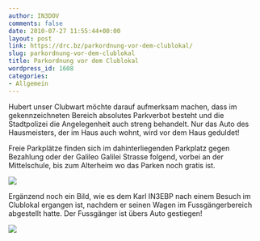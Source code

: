 ```yaml
---
author: IN3DOV
comments: false
date: 2010-07-27 11:55:44+00:00
layout: post
link: https://drc.bz/parkordnung-vor-dem-clublokal/
slug: parkordnung-vor-dem-clublokal
title: Parkordnung vor dem Clublokal
wordpress_id: 1608
categories:
- Allgemein
---
```


Hubert unser Clubwart möchte darauf aufmerksam machen, dass im gekennzeichneten Bereich absolutes Parkverbot besteht und die Stadtpolizei die Angelegenheit auch streng behandelt. Nur das Auto des Hausmeisters, der im Haus auch wohnt, wird vor dem Haus geduldet!

Freie Parkplätze finden sich im dahinterliegenden Parkplatz gegen Bezahlung oder der Galileo Galilei Strasse folgend, vorbei an der Mittelschule, bis zum Alterheim wo das Parken noch gratis ist.


[![](https://drc.bz/wp-content/uploads/2010/07/parkverbot.bmp)](https://drc.bz/wp-content/uploads/2010/07/parkverbot.bmp)


Ergänzend noch ein Bild, wie es dem Karl IN3EBP nach einem Besuch im Clublokal ergangen ist, nachdem er seinen Wagen im Fussgängerbereich abgestellt hatte. Der Fussgänger ist übers Auto gestiegen!


[![](https://drc.bz/wp-content/uploads/2010/07/karl-autospuren-300x225.jpg)](https://drc.bz/wp-content/uploads/2010/07/karl-autospuren.jpg)
